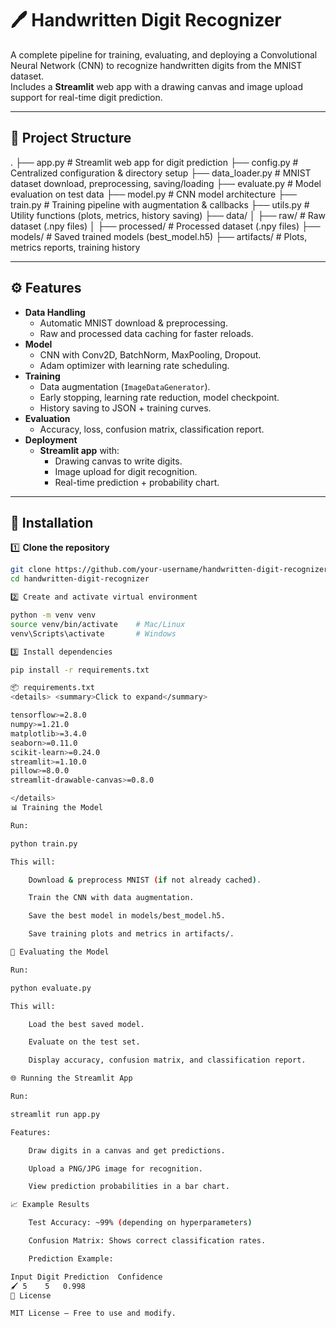 # 🖊️ Handwritten Digit Recognizer

A complete pipeline for training, evaluating, and deploying a Convolutional Neural Network (CNN) to recognize handwritten digits from the MNIST dataset.  
Includes a **Streamlit** web app with a drawing canvas and image upload support for real-time digit prediction.

---

## 📂 Project Structure

.
├── app.py # Streamlit web app for digit prediction
├── config.py # Centralized configuration & directory setup
├── data_loader.py # MNIST dataset download, preprocessing, saving/loading
├── evaluate.py # Model evaluation on test data
├── model.py # CNN model architecture
├── train.py # Training pipeline with augmentation & callbacks
├── utils.py # Utility functions (plots, metrics, history saving)
├── data/
│ ├── raw/ # Raw dataset (.npy files)
│ ├── processed/ # Processed dataset (.npy files)
├── models/ # Saved trained models (best_model.h5)
├── artifacts/ # Plots, metrics reports, training history


---

## ⚙️ Features

- **Data Handling**
  - Automatic MNIST download & preprocessing.
  - Raw and processed data caching for faster reloads.
- **Model**
  - CNN with Conv2D, BatchNorm, MaxPooling, Dropout.
  - Adam optimizer with learning rate scheduling.
- **Training**
  - Data augmentation (`ImageDataGenerator`).
  - Early stopping, learning rate reduction, model checkpoint.
  - History saving to JSON + training curves.
- **Evaluation**
  - Accuracy, loss, confusion matrix, classification report.
- **Deployment**
  - **Streamlit app** with:
    - Drawing canvas to write digits.
    - Image upload for digit recognition.
    - Real-time prediction + probability chart.

---

## 🚀 Installation

1️⃣ **Clone the repository**
```bash
git clone https://github.com/your-username/handwritten-digit-recognizer.git
cd handwritten-digit-recognizer

2️⃣ Create and activate virtual environment

python -m venv venv
source venv/bin/activate    # Mac/Linux
venv\Scripts\activate       # Windows

3️⃣ Install dependencies

pip install -r requirements.txt

📦 requirements.txt
<details> <summary>Click to expand</summary>

tensorflow>=2.8.0
numpy>=1.21.0
matplotlib>=3.4.0
seaborn>=0.11.0
scikit-learn>=0.24.0
streamlit>=1.10.0
pillow>=8.0.0
streamlit-drawable-canvas>=0.8.0

</details>
📊 Training the Model

Run:

python train.py

This will:

    Download & preprocess MNIST (if not already cached).

    Train the CNN with data augmentation.

    Save the best model in models/best_model.h5.

    Save training plots and metrics in artifacts/.

🧪 Evaluating the Model

Run:

python evaluate.py

This will:

    Load the best saved model.

    Evaluate on the test set.

    Display accuracy, confusion matrix, and classification report.

🌐 Running the Streamlit App

Run:

streamlit run app.py

Features:

    Draw digits in a canvas and get predictions.

    Upload a PNG/JPG image for recognition.

    View prediction probabilities in a bar chart.

📈 Example Results

    Test Accuracy: ~99% (depending on hyperparameters)

    Confusion Matrix: Shows correct classification rates.

    Prediction Example:

Input Digit	Prediction	Confidence
🖌️ 5	5	0.998
📜 License

MIT License – Free to use and modify.
